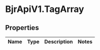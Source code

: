 # BjrApiV1.TagArray

## Properties
Name | Type | Description | Notes
------------ | ------------- | ------------- | -------------
